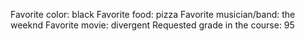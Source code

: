 Favorite color: black
Favorite food: pizza
Favorite musician/band: the weeknd
Favorite movie: divergent
Requested grade in the course: 95
